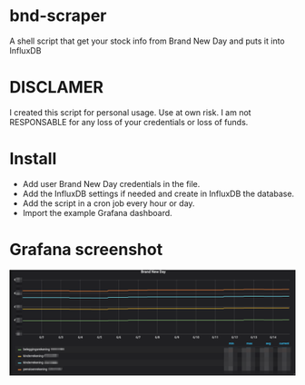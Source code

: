 # bnd-scraper

A shell script that get your stock info from Brand New Day and puts it into InfluxDB

# DISCLAMER

I created this script for personal usage. Use at own risk. I am not RESPONSABLE for any loss of your credentials or loss of funds.

# Install

* Add user Brand New Day credentials in the file. 
* Add the InfluxDB settings if needed and create in InfluxDB the database.
* Add the script in a cron job every hour or day.
* Import the example Grafana dashboard.

# Grafana screenshot

![grafana](https://raw.githubusercontent.com/dkruyt/resources/master/bnd-scraper-grafana.png)


